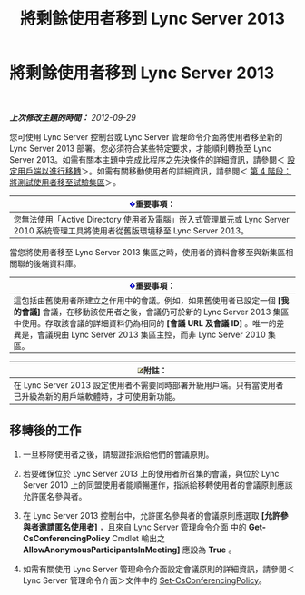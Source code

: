 ﻿---
title: 將剩餘使用者移到 Lync Server 2013
TOCTitle: 將剩餘使用者移到 Lync Server 2013
ms:assetid: 72025e1b-97d1-40e9-8a98-28c018942b48
ms:mtpsurl: https://technet.microsoft.com/zh-tw/library/JJ688090(v=OCS.15)
ms:contentKeyID: 49890113
ms.date: 08/10/2015
mtps_version: v=OCS.15
ms.translationtype: HT
---

# 將剩餘使用者移到 Lync Server 2013

 

_**上次修改主題的時間：** 2012-09-29_

您可使用 Lync Server 控制台或 Lync Server 管理命令介面將使用者移至新的 Lync Server 2013 部署。您必須符合某些特定要求，才能順利轉換至 Lync Server 2013。如需有關本主題中完成此程序之先決條件的詳細資訊，請參閱＜ [設定用戶端以進行移轉](configure-clients-for-migration.md)＞。如需有關移動使用者的詳細資訊，請參閱＜ [第 4 階段：將測試使用者移至試驗集區](phase-4-move-test-users-to-the-pilot-pool.md)＞。

<table>
<thead>
<tr class="header">
<th><img src="images/Gg412908.important(OCS.15).gif" title="important" alt="important" />重要事項：</th>
</tr>
</thead>
<tbody>
<tr class="odd">
<td>您無法使用「Active Directory 使用者及電腦」嵌入式管理單元或 Lync Server 2010 系統管理工具將使用者從舊版環境移至 Lync Server 2013。</td>
</tr>
</tbody>
</table>


當您將使用者移至 Lync Server 2013 集區之時，使用者的資料會移至與新集區相關聯的後端資料庫。

<table>
<thead>
<tr class="header">
<th><img src="images/Gg412908.important(OCS.15).gif" title="important" alt="important" />重要事項：</th>
</tr>
</thead>
<tbody>
<tr class="odd">
<td>這包括由舊使用者所建立之作用中的會議。例如，如果舊使用者已設定一個 <strong>[我的會議]</strong> 會議，在移動該使用者之後，會議仍可於新的 Lync Server 2013 集區中使用。存取該會議的詳細資料仍為相同的 <strong>[會議 URL 及會議 ID]</strong> 。唯一的差異是，會議現由 Lync Server 2013 集區主控，而非 Lync Server 2010 集區。</td>
</tr>
</tbody>
</table>


<table>
<thead>
<tr class="header">
<th><img src="images/Gg398811.note(OCS.15).gif" title="note" alt="note" />附註：</th>
</tr>
</thead>
<tbody>
<tr class="odd">
<td>在 Lync Server 2013 設定使用者不需要同時部署升級用戶端。只有當使用者已升級為新的用戶端軟體時，才可使用新功能。</td>
</tr>
</tbody>
</table>


## 移轉後的工作

1.  一旦移除使用者之後，請驗證指派給他們的會議原則。

2.  若要確保位於 Lync Server 2013 上的使用者所召集的會議，與位於 Lync Server 2010 上的同盟使用者能順暢運作，指派給移轉使用者的會議原則應該允許匿名參與者。

3.  在 Lync Server 2013 控制台中，允許匿名參與者的會議原則應選取 **\[允許參與者邀請匿名使用者\]** ，且來自 Lync Server 管理命令介面 中的 **Get-CsConferencingPolicy** Cmdlet 輸出之 **AllowAnonymousParticipantsInMeeting\]** 應設為 **True** 。

4.  如需有關使用 Lync Server 管理命令介面設定會議原則的詳細資訊，請參閱＜Lync Server 管理命令介面＞文件中的 [Set-CsConferencingPolicy](set-csconferencingpolicy.md)。

